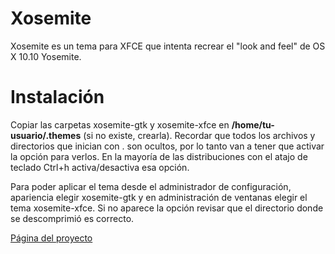 # Xosemite

Xosemite es un tema para XFCE que intenta recrear el "look and feel" de OS X
10.10 Yosemite.

# Instalación

Copiar las carpetas xosemite-gtk y xosemite-xfce en **/home/tu-usuario/.themes** (si no existe, crearla). Recordar que todos los archivos y
directorios que inician con . son ocultos, por lo tanto van a tener que activar
la opción para verlos. En la mayoría de las distribuciones con el atajo de
teclado Ctrl+h activa/desactiva esa opción.

Para poder aplicar el tema desde el administrador de configuración, apariencia elegir xosemite-gtk y en administración de
ventanas elegir el tema xosemite-xfce. Si no aparece la opción revisar que el
directorio donde se descomprimió es correcto.

[Página del proyecto](http://logico.com.ar/blog/proyectos/2015/05/10/os-x-yosemite-xfce-theme/)